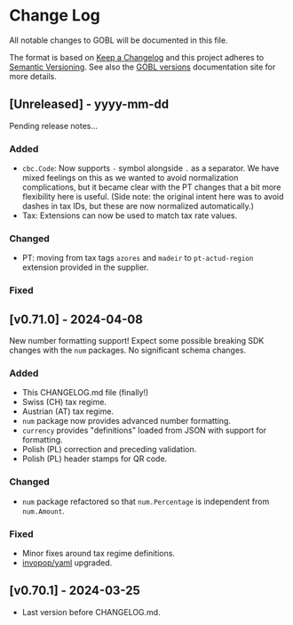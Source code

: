 # Change Log

All notable changes to GOBL will be documented in this file.

The format is based on [Keep a Changelog](http://keepachangelog.com/) and this project adheres to [Semantic Versioning](http://semver.org/). See also the [GOBL versions](https://docs.gobl.org/overview/versions) documentation site for more details.

## [Unreleased] - yyyy-mm-dd

Pending release notes...

### Added

- `cbc.Code`: Now supports `-` symbol alongside `.` as a separator. We have mixed feelings on this as we wanted to avoid normalization complications, but it became clear with the PT changes that a bit more flexibility here is useful. (Side note: the original intent here was to avoid dashes in tax IDs, but these are now normalized automatically.)
- Tax: Extensions can now be used to match tax rate values.

### Changed

- PT: moving from tax tags `azores` and `madeir` to `pt-actud-region` extension provided in the supplier.

### Fixed

## [v0.71.0] - 2024-04-08

New number formatting support! Expect some possible breaking SDK changes with the `num` packages. No significant schema changes.

### Added

- This CHANGELOG.md file (finally!)
- Swiss (CH) tax regime.
- Austrian (AT) tax regime.
- `num` package now provides advanced number formatting.
- `currency` provides "definitions" loaded from JSON with support for formatting.
- Polish (PL) correction and preceding validation.
- Polish (PL) header stamps for QR code.

### Changed

- `num` package refactored so that `num.Percentage` is independent from `num.Amount`.

### Fixed

- Minor fixes around tax regime definitions.
- [invopop/yaml](https://github.com/invopop/yaml) upgraded.

## [v0.70.1] - 2024-03-25

- Last version before CHANGELOG.md.
